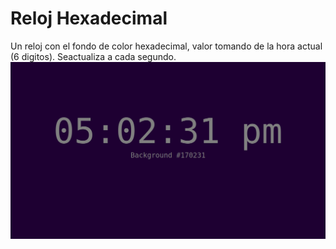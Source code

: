 # Reloj Hexadecimal
Un reloj con el fondo de color hexadecimal, valor tomando de la hora actual (6 digitos). Seactualiza a cada segundo.
![Reloj](reloj.png?raw=true "Reloj")